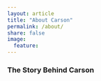 ```yaml
---
layout: article
title: "About Carson"
permalink: /about/
share: false
image: 
  feature: 
---
```


### The Story Behind Carson


